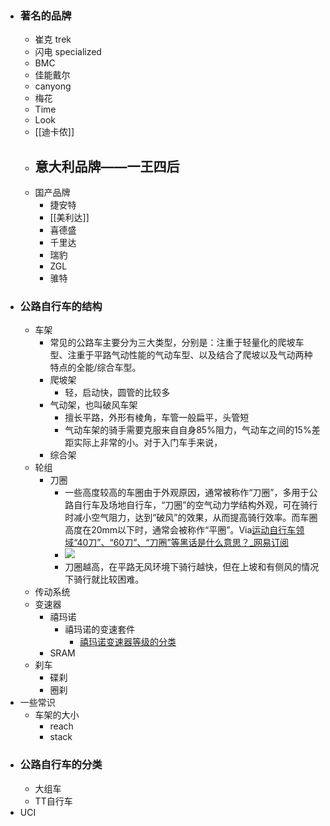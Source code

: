 - ### 著名的品牌
    - 崔克 trek
    - 闪电 specialized
    - BMC
    - 佳能戴尔
    - canyong
    - 梅花
    - Time
    - Look
    - [[迪卡侬]]
    - 意大利品牌——一王四后
        - 
    - 国产品牌
        - 捷安特
        - [[美利达]]
        - 喜德盛
        - 千里达
        - 瑞豹
        - ZGL
        - 骓特
- ### 公路自行车的结构
    - 车架
        - 常见的公路车主要分为三大类型，分别是：注重于轻量化的爬坡车型、注重于平路气动性能的气动车型、以及结合了爬坡以及气动两种特点的全能/综合车型。
        - 爬坡架
            - 轻，启动快，圆管的比较多
        - 气动架，也叫破风车架
            - 擅长平路，外形有棱角，车管一般扁平，头管短
            - 气动车架的骑手需要克服来自自身85%阻力，气动车之间的15%差距实际上非常的小。对于入门车手来说，
        - 综合架
    - 轮组
        - 刀圈
            - 一些高度较高的车圈由于外观原因，通常被称作“刀圈”，多用于公路自行车及场地自行车，“刀圈”的空气动力学结构外观，可在骑行时减小空气阻力，达到“破风”的效果，从而提高骑行效率。而车圈高度在20mm以下时，通常会被称作“平圈”。Via[运动自行车领域“40刀”、“60刀”、“刀圈”等黑话是什么意思？_网易订阅](https://www.163.com/dy/article/D78F4V2H0523LBS9.html)
            - ![](https://firebasestorage.googleapis.com/v0/b/firescript-577a2.appspot.com/o/imgs%2Fapp%2Fxinyiheng%2FqVjn7EEld4.png?alt=media&token=5980c299-f0b1-49c6-b214-18f048282aab)
            - 刀圈越高，在平路无风环境下骑行越快，但在上坡和有侧风的情况下骑行就比较困难。
    - 传动系统
    - 变速器
        - 禧玛诺
            - 禧玛诺的变速套件
                - [禧玛诺变速器等级的分类](http://xstarcd.github.io/wiki/Bike/shimano_level.html)
        - SRAM
    - 刹车
        - 碟刹
        - 圈刹
- 一些常识
    - 车架的大小
        - reach
        - stack
- ### 公路自行车的分类 
    - 大组车
    - TT自行车
- UCI
